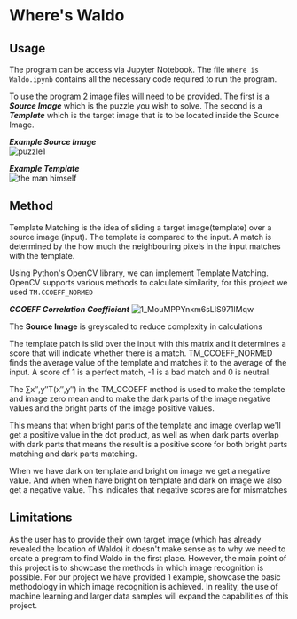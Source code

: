 # Where's Waldo

## Usage
The program can be access via Jupyter Notebook. The file `Where is Waldo.ipynb` contains all the necessary code required to run the program.<br/> 

To use the program 2 image files will need to be provided. The first is a ***Source Image*** which is the puzzle you wish to solve. The second is a ***Template*** which is the target image that is to be located inside the Source Image.

***Example Source Image***<br/>
![puzzle1](https://user-images.githubusercontent.com/78133830/111909772-2cb6ca80-8a91-11eb-8b5b-57e90b82cb06.jpg)

***Example Template***<br/>
![the man himself](https://user-images.githubusercontent.com/78133830/111909794-3dffd700-8a91-11eb-845c-565e01a3d738.png)


## Method

Template Matching is the idea of sliding a target image(template) over a source image (input). The template is compared to the input. A match is determined by the how much the neighbouring pixels in the input matches with the template.

Using Python's OpenCV library, we can implement Template Matching. OpenCV supports various methods to calculate similarity, for this project we used `TM.CCOEFF_NORMED`<br/>

***CCOEFF Correlation Coefficient***
![1_MouMPPYnxm6sLIS971lMqw](https://user-images.githubusercontent.com/78133830/111910418-de56fb00-8a93-11eb-8be9-28ef3ee244e7.png)

The **Source Image** is greyscaled to reduce complexity in calculations


The template patch is slid over the input with this matrix and it determines a score that will indicate whether there is a match. TM_CCOEFF_NORMED finds the average value of the template and matches it to the average of the input. A score of 1 is a perfect match, -1 is a bad match and 0 is neutral.

The ∑x″,y″T(x″,y″) in the TM_CCOEFF method is used to make the template and image zero mean and to make the dark parts of the image negative values and the bright parts of the image positive values.

This means that when bright parts of the template and image overlap we'll get a positive value in the dot product, as well as when dark parts overlap with dark parts that means the result is a positive score for both bright parts matching and dark parts matching.

When we have dark on template and bright on image we get a negative value. And when when have bright on template and dark on image we also get a negative value. This indicates that negative scores are for mismatches

## Limitations

As the user has to provide their own target image (which has already revealed the location of Waldo) it doesn't make sense as to why we need to create a program to find Waldo in the first place. However, the main point of this project is to showcase the methods in which image recognition is possible. For our project we have provided 1 example, showcase the basic methodology in which image recognition is achieved. In reality, the use of machine learning and larger data samples will expand the capabilities of this project.
